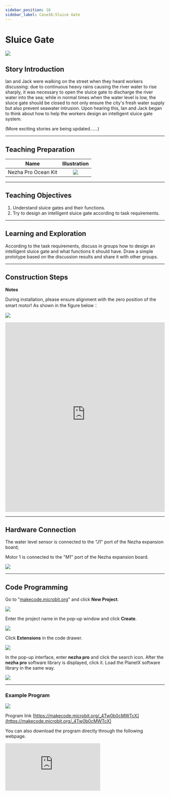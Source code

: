 ```yaml
---
sidebar_position: 16
sidebar_label: Case16:Sluice Gate
---
```


# Sluice Gate

![](https://wiki-media-ef.oss-cn-hongkong.aliyuncs.com/docs/microbit/building-blocks/nezha-pro-ocean-kit/tupian/nezha-pro-ocean-kit-step-16-00.png.png)

## Story Introduction

Ian and Jack were walking on the street when they heard workers discussing: due to continuous heavy rains causing the river water to rise sharply, it was necessary to open the sluice gate to discharge the river water into the sea; while in normal times when the water level is low, the sluice gate should be closed to not only ensure the city's fresh water supply but also prevent seawater intrusion. Upon hearing this, Ian and Jack began to think about how to help the workers design an intelligent sluice gate system.

(More exciting stories are being updated......)

---

## Teaching Preparation

| Name | Illustration |
| :----------: | :--------------------------: |
| Nezha Pro Ocean Kit | ![](https://wiki-media-ef.oss-cn-hongkong.aliyuncs.com/docs/microbit/building-blocks/nezha-pro-ocean-kit/nezha-pro-ocean-kit-products-introduction-002.png.png) |

---

## Teaching Objectives

1. Understand sluice gates and their functions.
2. Try to design an intelligent sluice gate according to task requirements.

---

## Learning and Exploration

According to the task requirements, discuss in groups how to design an intelligent sluice gate and what functions it should have. Draw a simple prototype based on the discussion results and share it with other groups.

---

## Construction Steps

**Notes**

During installation, please ensure alignment with the zero position of the smart motor! As shown in the figure below：

![](https://wiki-media-ef.oss-cn-hongkong.aliyuncs.com/docs/microbit/building-blocks/nezha-pro-ocean-kit/nezha-pro-ocean-kit-00.png)

<embed src="https://wiki-media-ef.oss-cn-hongkong.aliyuncs.com/docs/microbit/building-blocks/nezha-pro-ocean-kit/setup-diagram/case16/nezha-pro-ocean-kit-16-1.png.pdf" type="application/pdf" width="100%" height="600px" />

---

## Hardware Connection

The water level sensor is connected to the "J1" port of the Nezha expansion board;

Motor 1 is connected to the "M1" port of the Nezha expansion board.


![](https://wiki-media-ef.oss-cn-hongkong.aliyuncs.com/docs/microbit/building-blocks/nezha-pro-ocean-kit/setup-diagram/case16/nezha-pro-ocean-kit-16-4.png.png)

---

## Code Programming

Go to "[makecode.microbit.org](https://makecode.microbit.org)" and click **New Project**.

![](https://wiki-media-ef.oss-cn-hongkong.aliyuncs.com/docs/microbit/building-blocks/microbit-space-science-kit/images/microbit-space-science-kit-case01-07.png)

Enter the project name in the pop-up window and click **Create**.

![](https://wiki-media-ef.oss-cn-hongkong.aliyuncs.com/docs/microbit/building-blocks/microbit-space-science-kit/images/microbit-space-science-kit-case01-11.png)

Click **Extensions** in the code drawer.

![](https://wiki-media-ef.oss-cn-hongkong.aliyuncs.com/docs/microbit/building-blocks/microbit-space-science-kit/images/microbit-space-science-kit-case01-09.png)

In the pop-up interface, enter **nezha pro** and click the search icon. After the **nezha pro** software library is displayed, click it. Load the PlanetX software library in the same way.

![](https://wiki-media-ef.oss-cn-hongkong.aliyuncs.com/docs/microbit/building-blocks/microbit-space-science-kit/images/microbit-space-science-kit-case01-10.png)

---
### Example Program

![](https://wiki-media-ef.oss-cn-hongkong.aliyuncs.com/docs/microbit/building-blocks/nezha-pro-ocean-kit/setup-diagram/nezha-pro-ocean-kit-16.png)

Program link
[https://makecode.microbit.org/_4Tw0b0cMWTcX](https://makecode.microbit.org/_4Tw0b0cMWTcX)

You can also download the program directly through the following webpage.

<div
    style={{
        position: 'relative',
        paddingBottom: '60%',
        overflow: 'hidden',
    }}
>
    <iframe
        src="https://makecode.microbit.org/_4Tw0b0cMWTcX"
        frameborder="0"
        sandbox="allow-popups allow-forms allow-scripts allow-same-origin"
        style={{
            position: 'absolute',
            width: '100%',
            height: '100%',
        }}
    />
</div>

---
### Download Program

Use a USB cable to connect the PC and micro:bit V2.

![](https://wiki-media-ef.oss-cn-hongkong.aliyuncs.com/docs/microbit/building-blocks/microbit-space-science-kit/images/microbit-space-science-kit-manual03.gif)

After successful connection, a drive named MICROBIT will be recognized on the computer.

![](https://wiki-media-ef.oss-cn-hongkong.aliyuncs.com/docs/microbit/building-blocks/microbit-space-science-kit/images/microbit-space-science-kit-manual06.png)

Click ![](https://wiki-media-ef.oss-cn-hongkong.aliyuncs.com/docs/microbit/building-blocks/microbit-space-science-kit/images/microbit-space-science-kit-manual07.png) in the lower left corner and select **Connect Device**.

![](https://wiki-media-ef.oss-cn-hongkong.aliyuncs.com/docs/microbit/building-blocks/microbit-space-science-kit/images/microbit-space-science-kit-manual11.png)

Click ![](https://wiki-media-ef.oss-cn-hongkong.aliyuncs.com/docs/microbit/building-blocks/microbit-space-science-kit/images/microbit-space-science-kit-manual08.png).

![](https://wiki-media-ef.oss-cn-hongkong.aliyuncs.com/docs/microbit/building-blocks/microbit-space-science-kit/images/microbit-space-science-kit-manual12.png)

Click ![](https://wiki-media-ef.oss-cn-hongkong.aliyuncs.com/docs/microbit/building-blocks/microbit-space-science-kit/images/microbit-space-science-kit-manual09.png).

![](https://wiki-media-ef.oss-cn-hongkong.aliyuncs.com/docs/microbit/building-blocks/microbit-space-science-kit/images/microbit-space-science-kit-manual13.png)

In the pop-up window, select **BBC micro:bit CMSIS-DAP**, then select **Connect**. At this point, our micro:bit has been successfully connected.

![](https://wiki-media-ef.oss-cn-hongkong.aliyuncs.com/docs/microbit/building-blocks/microbit-space-science-kit/images/microbit-space-science-kit-manual14.png)

Click **Download Program**

![](https://wiki-media-ef.oss-cn-hongkong.aliyuncs.com/docs/microbit/building-blocks/microbit-space-science-kit/images/microbit-space-science-kit-manual10.png)

---
## Case Demonstration

When the water level sensor detects that the seawater level is ＜50, the sluice gate opens; when the water level sensor detects that the seawater level is ＞50, the sluice gate closes to prevent seawater intrusion.

![](https://wiki-media-ef.oss-cn-hongkong.aliyuncs.com/docs/microbit/building-blocks/nezha-pro-ocean-kit/GIF/nezha-pro-ocean-kit-step-16-00.png.gif)

---
## Extended Knowledge

### Seawater Intrusion

Seawater intrusion refers to the phenomenon where seawater invades inland freshwater systems through the surface or underground, and it is a common challenge faced by coastal areas worldwide. The following is an analysis from the aspects of domestic and foreign cases, core causes, impacts, and response measures:

### I. Cases

**Mississippi River, USA (2023)**

Persistent drought led to a sharp reduction in river flow, and seawater from the Gulf of Mexico intruded 113 kilometers north of New Orleans, threatening the drinking water safety of 800,000 people. Seawater corroded old lead pipes, which might cause heavy metal pollution.

**Venice, Italy (2019)**

Extreme weather caused the water level to reach 1.87 meters, 85% of the city was flooded, St. Mark's Square was invaded by seawater many times, and tourism and ancient buildings were severely damaged.

**Mekong Delta, Vietnam (2024)**

Rising sea levels and drought expanded the range of seawater intrusion, soil salinization led to a 30%-50% reduction in rice production, and the livelihoods of millions of farmers were threatened.

**Panjin, Liaoning (October 2024)**

Affected by the superposition of astronomical high tides and edge waves of temperate storm surges, 231 households in Erjiegou Street, Dawa District, Panjin City were flooded, with water depth exceeding half a meter. Panjin is located at the estuary of the Daliao River, and the trumpet-shaped terrain amplified the impact of incoming tides. Meanwhile, the sea-level rise caused by global warming (China's coastal sea level reached the highest in the same period in history in 2024) exacerbated the risk of intrusion.

### II. Core Causes

**2.1 Natural Factors**

**Superposition of Astronomical High Tides and Storm Surges**
During the syzygy period (the first and fifteenth days of the lunar calendar), the tidal forces of the sun and the moon are superimposed. If coupled with weather systems such as typhoons and cold air, storm surges can cause the tide level to exceed the orange or even red warning level. For example, the 2024 seawater intrusion along the Liaoning coast was due to the superposition of edge waves of temperate storm surges and astronomical high tides, resulting in a record-high tide level.

**Sea-Level Rise**

The global sea-level rise rate reached 3.4 mm/year from 1993 to 2023, and 4.0 mm/year along China's coast. Sea-level rise increases the basic tide level, amplifying the disaster-causing potential of storm surges.

**Topographic Impact**

Trumpet-shaped river mouths (such as the Qiantang River and Panjin Daliao River) and concave bays (such as the Bohai Bay) are prone to raising water levels due to tide convergence, leading to intrusion.

**2.2 Anthropogenic Factors**

**Over-Extraction of Groundwater**

Excessive extraction of groundwater in coastal cities leads to land subsidence, forming funnel areas and accelerating seawater intrusion. China has formed 87,000 square kilometers of funnel areas, with severe seawater intrusion in Hebei, Shandong and other places.

**River Diversion and Ecological Destruction**

Freshwater interception by water conservancy projects and destruction of mangrove wetlands have weakened natural barriers. For example, the Mekong Delta in Vietnam has an increased risk of seawater intrusion due to dam construction and wetland development.

**Climate Change**

Global warming causes polar glaciers to melt and seawater to thermally expand, further pushing up sea levels. The IPCC predicts that global sea levels may rise by 0.56-0.77 meters by 2100, and the frequency of coastal floods will increase significantly.

### III. Main Impacts

**3.1 Ecological Destruction**

Seawater intrusion leads to soil salinization (chloride ion content ＞1000 mg/L is severe salinization), wetland degradation, and threatens ecosystems such as mangroves and coral reefs. For example, wetlands in Louisiana, USA, disappear at an average rate of about 13 square kilometers per year due to seawater intrusion.

**Agricultural and Drinking Water Crisis**

Salinized soil reduces crop yields (vegetable yields decrease by 20% when chloride ＞600 mg/L), and freshwater sources are polluted. 40% of farmland in the Mekong Delta of Vietnam has been affected by salinization.

**Infrastructure Damage**

Seawater corrodes metal pipes, roads and buildings. 48% of the water supply network in New Orleans is lead, and seawater intrusion may pose long-term health risks.

**Economic Losses**

In 2024, direct economic losses caused by seawater intrusion along China's coast reached 72 million yuan, and the United States planned to invest hundreds of millions of dollars in building reverse osmosis devices to deal with the intrusion in the Mississippi River.

### IV. International Experience

**Netherlands' Delta Works Project**

By building adjustable sluice gates and dikes, the estuaries of the Rhine, Meuse and other rivers are isolated from the North Sea, effectively preventing storm surges. The project has reduced the flood risk in the Netherlands by 90%.

**Groundwater Management in the United States**

Florida has legislated to restrict groundwater extraction and promote seawater desalination (such as the Tampa Bay reverse osmosis plant) to reduce reliance on freshwater.

**Venice's MOSE Project**

78 liftable dams are built to rise and block seawater during high tide. After being put into use in 2023, the frequency of floods in Venice has decreased by 60%.

### V. Future Challenges and Suggestions

**Climate Adaptation**

It is necessary to strengthen the monitoring of sea-level rise, promote the planning of coastal cities to shift to high-altitude areas, and avoid building new infrastructure in low-lying areas.

**Technology Upgrading**

Promote technologies such as digital twins and satellite remote sensing to improve the refined forecasting capability of storm surge overtopping.

**International Cooperation**

Establish transnational monitoring networks to share storm surge and sea-level data. For example, the Association of Southeast Asian Nations (ASEAN) cooperates to address the intrusion problem in the Mekong Delta.

**Public Participation**

Coastal residents need to prepare for防潮 during astronomical high tides and avoid activities in dangerous areas. For example, the Shapowei community in Xiamen pushes early warning information through electronic fences.

Seawater intrusion is the result of the combined effects of climate change and human activities. Its governance requires global collaboration, technological innovation and ecological protection. Through multi-dimensional measures of "engineering-ecology-management", the risk of intrusion can be minimized, and the sustainable development of coastal areas can be ensured.
